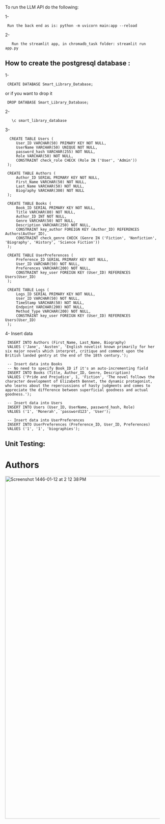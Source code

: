 To run the LLM API do the following:

1-

     Run the back end as is: python -m uvicorn main:app --reload
     
2-

       Run the streamlit app, in chromadb_task folder: streamlit run app.py






## How to create  the postgresql database :

1-

     CREATE DATABASE Smart_Library_Database;

or if you want to drop it

     DROP DATABASE Smart_Library_Database;

2-

       \c smart_library_database
3-

      CREATE TABLE Users (
         User_ID VARCHAR(50) PRIMARY KEY NOT NULL,
         UserName VARCHAR(50) UNIQUE NOT NULL,
         password_hash VARCHAR(255) NOT NULL,
         Role VARCHAR(50) NOT NULL,
         CONSTRAINT check_role CHECK (Role IN ('User', 'Admin'))
     );

     CREATE TABLE Authors (
         Author_ID SERIAL PRIMARY KEY NOT NULL,
         First_Name VARCHAR(50) NOT NULL,
         Last_Name VARCHAR(50) NOT NULL,
         Biography VARCHAR(300) NOT NULL
     );

     CREATE TABLE Books (
         Book_ID SERIAL PRIMARY KEY NOT NULL,
         Title VARCHAR(80) NOT NULL,
         Author_ID INT NOT NULL,
         Genre VARCHAR(50) NOT NULL,
         Description VARCHAR(250) NOT NULL,
         CONSTRAINT key_author FOREIGN KEY (Author_ID) REFERENCES Authors(Author_ID),
         CONSTRAINT check_genre CHECK (Genre IN ('Fiction', 'Nonfiction', 'Biography', 'History', 'Science Fiction'))
     );

     CREATE TABLE UserPreferences (
         Preference_ID SERIAL PRIMARY KEY NOT NULL,
         User_ID VARCHAR(50) NOT NULL,
         Preferences VARCHAR(200) NOT NULL,
         CONSTRAINT key_user FOREIGN KEY (User_ID) REFERENCES Users(User_ID)
     );

     CREATE TABLE Logs (
         Logs_ID SERIAL PRIMARY KEY NOT NULL,
         User_ID VARCHAR(50) NOT NULL,
         TimeStamp VARCHAR(50) NOT NULL,
         Endpoint VARCHAR(200) NOT NULL,
         Method_Type VARCHAR(200) NOT NULL,
         CONSTRAINT key_user FOREIGN KEY (User_ID) REFERENCES Users(User_ID)
     );

4- Insert data

     INSERT INTO Authors (First_Name, Last_Name, Biography)
     VALUES ('Jane', 'Austen', 'English novelist known primarily for her six major novels which interpret, critique and comment upon the British landed gentry at the end of the 18th century.');

     -- Insert data into Books
     -- No need to specify Book_ID if it's an auto-incrementing field
     INSERT INTO Books (Title, Author_ID, Genre, Description)
     VALUES ('Pride and Prejudice', 1, 'Fiction', 'The novel follows the character development of Elizabeth Bennet, the dynamic protagonist, who learns about the repercussions of hasty judgments and comes to appreciate the difference between superficial goodness and actual goodness.');

     -- Insert data into Users
     INSERT INTO Users (User_ID, UserName, password_hash, Role)
     VALUES ('1', 'Monerah', 'password123', 'User');

     -- Insert data into UserPreferences
     INSERT INTO UserPreferences (Preference_ID, User_ID, Preferences)
     VALUES ('1', '1', 'biographies');


## Unit Testing:
 # Authors

<img width="1112" alt="Screenshot 1446-01-12 at 2 12 38 PM" src="https://github.com/user-attachments/assets/a6b190f8-1734-41d6-b8af-62d5e1218cc0">
